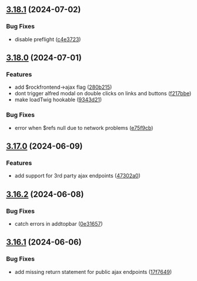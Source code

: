 ## [3.18.1](https://github.com/baumrock/RockFrontend/compare/v3.18.0...v3.18.1) (2024-07-02)


### Bug Fixes

* disable preflight ([c4e3723](https://github.com/baumrock/RockFrontend/commit/c4e37232ca220f713991de20d672bae83e3d7608))

## [3.18.0](https://github.com/baumrock/RockFrontend/compare/v3.17.0...v3.18.0) (2024-07-01)


### Features

* add $rockfrontend->ajax flag ([280b215](https://github.com/baumrock/RockFrontend/commit/280b21538e5be7e99a7c9225881b080af3592f56))
* dont trigger alfred modal on double clicks on links and buttons ([f217bbe](https://github.com/baumrock/RockFrontend/commit/f217bbe80e9030c05fce937cc142f73cf04c5a22))
* make loadTwig hookable ([9343d21](https://github.com/baumrock/RockFrontend/commit/9343d21f7d3dec32f3bfe16e0463d836f862759d))


### Bug Fixes

* error when $refs null due to network problems ([e75f9cb](https://github.com/baumrock/RockFrontend/commit/e75f9cb3718f5840c3962d854703e6a201920eae))

## [3.17.0](https://github.com/baumrock/RockFrontend/compare/v3.16.2...v3.17.0) (2024-06-09)


### Features

* add support for 3rd party ajax endpoints ([47302a0](https://github.com/baumrock/RockFrontend/commit/47302a0f2122dabaeda4defc1625a0b16c6992af))

## [3.16.2](https://github.com/baumrock/RockFrontend/compare/v3.16.1...v3.16.2) (2024-06-08)


### Bug Fixes

* catch errors in addtopbar ([0e31657](https://github.com/baumrock/RockFrontend/commit/0e31657ab4ac23ee6a890ee0eda657e6796087b9))

## [3.16.1](https://github.com/baumrock/RockFrontend/compare/v3.16.0...v3.16.1) (2024-06-06)


### Bug Fixes

* add missing return statement for public ajax endpoints ([17f7649](https://github.com/baumrock/RockFrontend/commit/17f7649b701fa10b84ea8d92c05f640ccb034e17))

